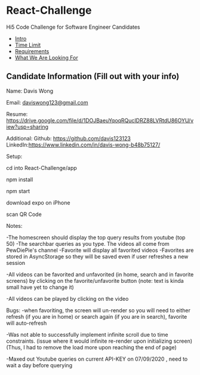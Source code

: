# React-Challenge

Hi5 Code Challenge for Software Engineer Candidates

- [Intro](#intro)
- [Time Limit](#time-limit)
- [Requirements](#requirements)
- [What We Are Looking For](#what-we-are-looking-for)

## Candidate Information (Fill out with your info)

Name: Davis Wong

Email: daviswong123@gmail.com

Resume: https://drive.google.com/file/d/1DOJBaeuYqoqRQucIDRZ88LVRtdU86OYU/view?usp=sharing

Additional: Github: https://github.com/davis123123  LinkedIn:https://www.linkedin.com/in/davis-wong-b48b75127/

Setup:

cd into React-Challenge/app

npm install

npm start

download expo on iPhone

scan QR Code

Notes:

-The homescreen should display the top query results from youtube (top 50)
-The searchbar queries as you type. The videos all come from PewDiePie's channel
-Favorite will display all favorited videos
-Favorites are stored in AsyncStorage so they will be saved even if user refreshes a new session

-All videos can be favorited and unfavorited (in home, search and in favorite screens) by clicking on the favorite/unfavorite button 
(note: text is kinda small have yet to change it)

-All videos can be played by clicking on the video

Bugs:
-when favoriting, the screen will un-render so you will need to either refresh (if you are in home) or search again (if you are in search), 
favorite will auto-refresh

-Was not able to successfully implement infinite scroll due to time constraints. (issue where it would infinite re-render upon initializing screen)
(Thus, I had to remove the load more upon reaching the end of page)

-Maxed out Youtube queries on current API-KEY on 07/09/2020 , need to wait a day before querying
